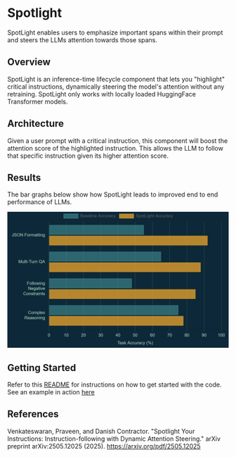 # Spotlight
SpotLight enables users to emphasize important spans within their prompt and steers the LLMs attention towards those spans.

## Overview
SpotLight is an inference-time lifecycle component that lets you "highlight" critical instructions, dynamically steering the model's attention without any retraining.
SpotLight only works with locally loaded HuggingFace Transformer models.

## Architecture
Given a user prompt with a critical instruction, this component will boost the attention score of the highlighted instruction. This allows the LLM to follow that specific instruction given its higher attention score.

## Results
The bar graphs below show how SpotLight leads to improved end to end performance of LLMs.

![spotlight_results](../assets/img_spotlight_results.png)

## Getting Started
Refer to this [README](https://github.com/AgentToolkit/agent-lifecycle-toolkit/blob/main/altk/spotlight_toolkit/README.md) for instructions on how to get started with the code. See an example in action [here](https://github.com/AgentToolkit/agent-lifecycle-toolkit/blob/main/examples/spotlight.ipynb)

## References
Venkateswaran, Praveen, and Danish Contractor. "Spotlight Your Instructions: Instruction-following with Dynamic Attention Steering." arXiv preprint arXiv:2505.12025 (2025). https://arxiv.org/pdf/2505.12025

